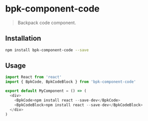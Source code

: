 # bpk-component-code

> Backpack code component.

## Installation

```sh
npm install bpk-component-code --save
```

## Usage

```js
import React from 'react'
import { BpkCode, BpkCodeBlock } from 'bpk-component-code'

export default MyComponent = () => (
  <div>
    <BpkCode>npm install react --save-dev</BpkCode>
    <BpkCodeBlock>npm install react --save-dev</BpkCodeBlock>
  </div>
)
```
